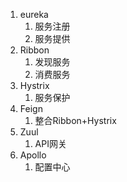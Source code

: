 1. eureka
    1. 服务注册
    2. 服务提供
2. Ribbon
    1. 发现服务
    2. 消费服务
3. Hystrix
    1. 服务保护
4. Feign
    1. 整合Ribbon+Hystrix
5. Zuul
    1. API网关
6. Apollo
    1. 配置中心